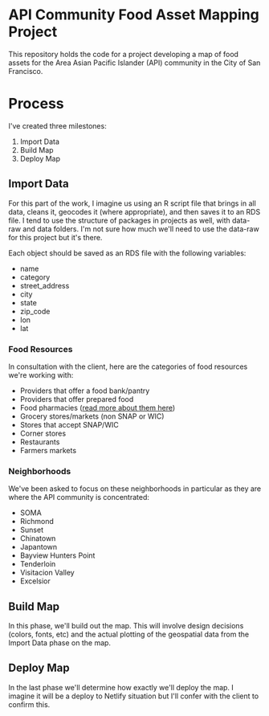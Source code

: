 # API Community Food Asset Mapping Project

This repository holds the code for a project developing a map of food assets for the Area Asian Pacific Islander (API) community in the City of San Francisco. 

# Process

I've created three milestones:

1. Import Data
1. Build Map
1. Deploy Map

## Import Data

For this part of the work, I imagine us using an R script file that brings in all data, cleans it, geocodes it (where appropriate), and then saves it to an RDS file. I tend to use the structure of packages in projects as well, with data-raw and data folders. I'm not sure how much we'll need to use the data-raw for this project but it's there.

Each object should be saved as an RDS file with the following variables:

- name
- category
- street_address
- city
- state
- zip_code
- lon
- lat

### Food Resources

In consultation with the client, here are the categories of food resources we're working with: 

- Providers that offer a food bank/pantry 
- Providers that offer prepared food
- Food pharmacies ([read more about them here](https://www.sfproduce.org/food-pharmacy))
- Grocery stores/markets (non SNAP or WIC)
- Stores that accept SNAP/WIC 
- Corner stores
- Restaurants 
- Farmers markets

### Neighborhoods

We've been asked to focus on these neighborhoods in particular as they are where the API community is concentrated: 

- SOMA
- Richmond
- Sunset
- Chinatown
- Japantown
- Bayview Hunters Point
- Tenderloin
- Visitacion Valley
- Excelsior

## Build Map

In this phase, we'll build out the map. This will involve design decisions (colors, fonts, etc) and the actual plotting of the geospatial data from the Import Data phase on the map. 

## Deploy Map

In the last phase we'll determine how exactly we'll deploy the map. I imagine it will be a deploy to Netlify situation but I'll confer with the client to confirm this. 
